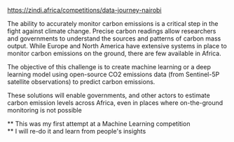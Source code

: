 
https://zindi.africa/competitions/data-journey-nairobi

The ability to accurately monitor carbon emissions is a critical step in the fight against climate change. Precise carbon readings allow researchers and governments to understand the sources and patterns of carbon mass output. While Europe and North America have extensive systems in place to monitor carbon emissions on the ground, there are few available in Africa.

The objective of this challenge is to create machine learning or a deep learning model using open-source CO2 emissions data (from Sentinel-5P satellite observations) to predict carbon emissions.

These solutions will enable governments, and other actors to estimate carbon emission levels across Africa, even in places where on-the-ground monitoring is not possible


** This was my first attempt at a Machine Learning competition </br>
** I will re-do it and learn from people's insights
